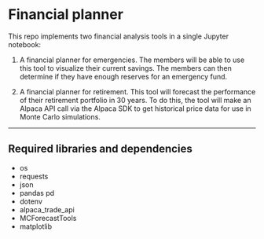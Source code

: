 # Financial planner
This repo implements two financial analysis tools in a single Jupyter notebook:

1. A financial planner for emergencies. The members will be able to use this tool to visualize their current savings. The members can then determine if they have enough reserves for an emergency fund.

2. A financial planner for retirement. This tool will forecast the performance of their retirement portfolio in 30 years. To do this, the tool will make an Alpaca API call via the Alpaca SDK to get historical price data for use in Monte Carlo simulations.
---
## Required libraries and dependencies
* os
* requests
* json
* pandas pd
* dotenv
* alpaca_trade_api
* MCForecastTools
* matplotlib